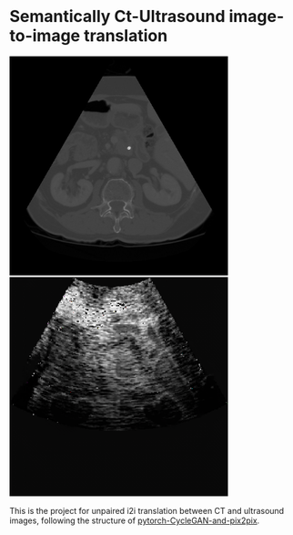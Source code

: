 

<br><br><br>

# Semantically Ct-Ultrasound image-to-image translation
<img src='docs/imgs/real_A.png' width=384> <img src='docs/imgs/fake_B.png' width=384>

This is the project for unpaired i2i translation between CT and ultrasound images, following the structure of [pytorch-CycleGAN-and-pix2pix](https://github.com/junyanz/pytorch-CycleGAN-and-pix2pix).

